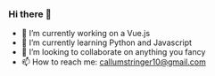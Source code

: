 ### Hi there 👋

- 🔭 I’m currently working on a Vue.js
- 🌱 I’m currently learning Python and Javascript
- 👯 I’m looking to collaborate on anything you fancy
- 📫 How to reach me: callumstringer10@gmail.com


